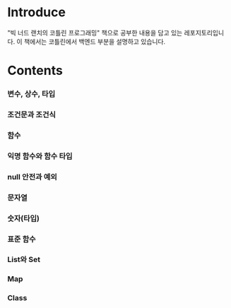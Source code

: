 # Introduce
"빅 너드 랜치의 코틀린 프로그래밍" 책으로 공부한 내용을 담고 있는 레포지토리입니다.
이 책에서는 코틀린에서 백엔드 부분을 설명하고 있습니다.

# Contents
### 변수, 상수, 타입
### 조건문과 조건식
### 함수
### 익명 함수와 함수 타입
### null 안전과 예외
### 문자열
### 숫자(타입)
### 표준 함수
### List와 Set
### Map
### Class
